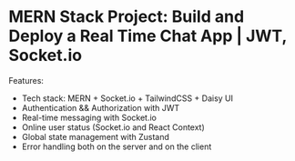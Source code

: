 # MERN Stack Project: Build and Deploy a Real Time Chat App | JWT, Socket.io

Features:

- Tech stack: MERN + Socket.io + TailwindCSS + Daisy UI
- Authentication && Authorization with JWT
- Real-time messaging with Socket.io
- Online user status (Socket.io and React Context)
- Global state management with Zustand
- Error handling both on the server and on the client
